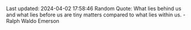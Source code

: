 Last updated: 2024-04-02 17:58:46
Random Quote: What lies behind us and what lies before us are tiny matters compared to what lies within us. - Ralph Waldo Emerson